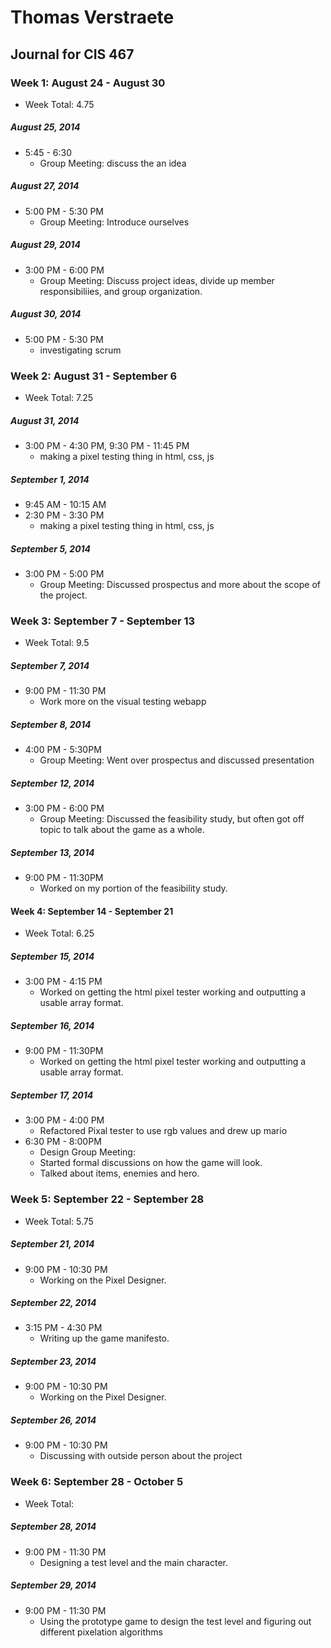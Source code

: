 # Thomas Verstraete
## Journal for CIS 467


### Week 1: August 24 - August 30
* Week Total: 4.75

##### August 25, 2014
* 5:45 - 6:30
    * Group Meeting: discuss the an idea

##### August 27, 2014
* 5:00 PM - 5:30 PM
    * Group Meeting: Introduce ourselves

##### August 29, 2014
* 3:00 PM - 6:00 PM
    * Group Meeting: Discuss project ideas, divide up member responsibiliies, and group organization.

##### August 30, 2014
* 5:00 PM - 5:30 PM
    * investigating scrum
 




### Week 2: August 31 - September 6
* Week Total: 7.25

##### August 31, 2014
* 3:00 PM - 4:30 PM, 9:30 PM - 11:45 PM
    * making a pixel testing thing in html, css, js

##### September 1, 2014
* 9:45 AM - 10:15 AM
* 2:30 PM - 3:30 PM
    * making a pixel testing thing in html, css, js

##### September 5, 2014
* 3:00 PM - 5:00 PM
    * Group Meeting: Discussed prospectus and more about the scope of the project.






### Week 3: September 7 - September 13
* Week Total: 9.5

##### September 7, 2014
* 9:00 PM - 11:30 PM
    * Work more on the visual testing webapp

##### September 8, 2014
* 4:00 PM - 5:30PM
    * Group Meeting: Went over prospectus and discussed presentation

##### September 12, 2014
* 3:00 PM - 6:00 PM
    * Group Meeting: Discussed the feasibility study, but often got off topic to talk about the game as a whole.

##### September 13, 2014
* 9:00 PM - 11:30PM
    * Worked on my portion of the feasibility study.








#### Week 4: September 14 - September 21
* Week Total: 6.25

##### September 15, 2014
* 3:00 PM - 4:15 PM
    * Worked on getting the html pixel tester working and outputting a usable array format.

##### September 16, 2014
* 9:00 PM - 11:30PM
    * Worked on getting the html pixel tester working and outputting a usable array format.

##### September 17, 2014
* 3:00 PM - 4:00 PM
    * Refactored Pixal tester to use rgb values and drew up mario
* 6:30 PM - 8:00PM
    * Design Group Meeting:
    * Started formal discussions on how the game will look.
    * Talked about items, enemies and hero.





### Week 5: September 22 - September 28
* Week Total: 5.75

##### September 21, 2014
* 9:00 PM - 10:30 PM
    * Working on the Pixel Designer.

##### September 22, 2014
* 3:15 PM - 4:30 PM
    * Writing up the game manifesto.

##### September 23, 2014
* 9:00 PM - 10:30 PM
    * Working on the Pixel Designer.

##### September 26, 2014
* 9:00 PM - 10:30 PM
    * Discussing with outside person about the project




### Week 6: September 28 - October 5
* Week Total: 

##### September 28, 2014
* 9:00 PM - 11:30 PM
    * Designing a test level and the main character.

##### September 29, 2014
* 9:00 PM - 11:30 PM
    * Using the prototype game to design the test level and figuring out different pixelation algorithms


